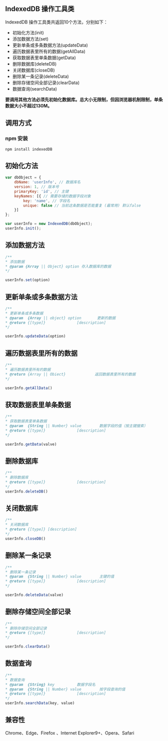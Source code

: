 ## IndexedDB 操作工具类

IndexedDB 操作工具类共返回10个方法，分别如下：

- 初始化方法(init)
- 添加数据方法(set)
- 更新单条或多条数据方法(updateData)
- 遍历数据表里所有的数据(getAllData)
- 获取数据表里单条数据(getData)
- 删除数据库(deleteDB)
- 关闭数据库(closeDB)
- 删除某一条记录(deleteData)
- 删除存储空间全部记录(clearData)
- 数据查询(searchData)

**要调用其他方法必须先初始化数据库。总大小无限制，但因浏览器机制限制，单条数据大小不超过130M。**

## 调用方式

### npm 安装

```
npm install indexedDB
```

## 初始化方法

```javascript
var dbObject = {
    dbName: 'userInfo', // 数据库名
    version: 1, // 版本号
    primaryKey: 'id', // 主键
    keyNames: [{ // 需要存储的数据字段对象
    	key: 'name', // 字段名
    	unique: false // 当前这条数据是否能重复 (最常用) 默认false
    }]
};

var userInfo = new IndexedDB(dbObject); 
userInfo.init();
```

## 添加数据方法

```javascript
/**
* 添加数据
* @param {Array || Object} option 存入数据库的数据
*/

userInfo.set(option)
```

## 更新单条或多条数据方法

```javascript
/**
* 更新单条或多条数据
* @param  {Array || object} option       更新的数据
* @return {[type]}              [description]
*/

userInfo.updateData(option)
```

## 遍历数据表里所有的数据

```javascript
/**
* 遍历数据表里所有的数据
* @return {Array || Obiect}             返回数据表里所有的数据
*/

userInfo.getAllData()
```

## 获取数据表里单条数据

```javascript
/**
* 获取数据表里单条数据
* @param  {String || Number} value        数据字段的值（按主键搜索）
* @return {[type]}              [description]
*/

userInfo.getData(valve)
```

## 删除数据库

```javascript
/**
* 删除数据库
* @return {[type]}              [description]
*/
userInfo.deleteDB()
```

## 关闭数据库

```javascript
/**
* 关闭数据库
* @return {[type]} [description]
*/
userInfo.closeDB()
```

## 删除某一条记录

```javascript
/**
* 删除某一条记录
* @param  {String || Number} value        主键的值
* @return {[type]}              [description]
*/

userInfo.deleteData(valve)
```

## 删除存储空间全部记录

```javascript
/**
* 删除存储空间全部记录
* @return {[type]}              [description]
*/

userInfo.clearData()
```

## 数据查询

```javascript
/**
* 数据查询
* @param  {String} key          数据字段名
* @param  {String || Number} value        按字段查询的值
* @return {[type]}              [description]
*/
userInfo.searchData(key, value)
```

## 兼容性

Chrome、Edge、Firefox 、Internet Explorer9+、Opera、Safari 
